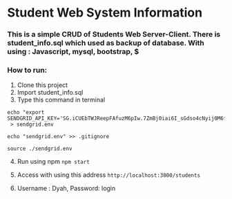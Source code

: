 # Student Web System Information

### This is a simple CRUD of Students Web Server-Client. There is student_info.sql which used as backup of database. With using : Javascript, mysql, bootstrap, $

### How to run:
1. Clone this project 
2. Import student_info.sql 
3. Type this command in terminal 

```
echo "export SENDGRID_API_KEY='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'"
 > sendgrid.env

echo "sendgrid.env" >> .gitignore

source ./sendgrid.env
```
4.  Run using npm 
``` npm start ``` 
5. Access with using this address 
``` http://localhost:3000/students ```
 
6. Username : Dyah, Password: login



